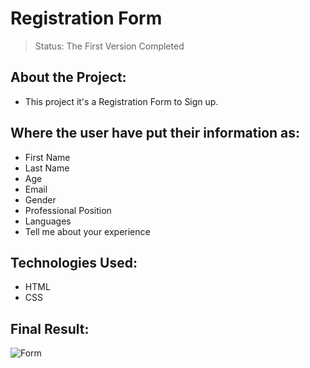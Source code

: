 <h1>Registration Form</h1>

> Status: The First Version Completed

## About the Project:
+ This project it's a Registration Form to Sign up.

## Where the user have put their information as:

+ First Name
+ Last Name
+ Age
+ Email
+ Gender
+ Professional Position
+ Languages
+ Tell me about your experience

## Technologies Used:

+ HTML
+ CSS

## Final Result: 
![Form](https://user-images.githubusercontent.com/75745796/187457704-1ad30604-b3a0-4c19-b27a-506625771334.png)
